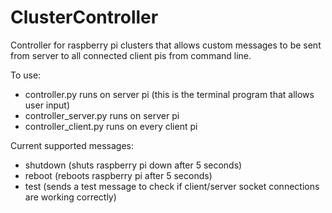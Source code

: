 # ClusterController
 Controller for raspberry pi clusters that allows custom messages to be sent from server to all connected client pis from command line.  

To use:  
- controller.py runs on server pi (this is the terminal program that allows user input)  
- controller_server.py runs on server pi  
- controller_client.py runs on every client pi  

Current supported messages:  
- shutdown (shuts raspberry pi down after 5 seconds)  
- reboot (reboots raspberry pi after 5 seconds)  
- test (sends a test message to check if client/server socket connections are working correctly)
